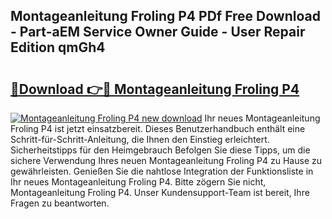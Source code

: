 ## Montageanleitung Froling P4 PDf Free Download - Part-aEM Service Owner Guide - User Repair Edition qmGh4

# <h2><a href="http://df7dw46.blite.top/?on=Montageanleitung+Froling+P4">🔗Download 👉🔴 Montageanleitung Froling P4</a></h2>

[![Montageanleitung Froling P4 new download](https://i.imgur.com/lujVjoI.png)](http://df7dw46.blite.top/?on=Montageanleitung+Froling+P4)
Ihr neues Montageanleitung Froling P4 ist jetzt einsatzbereit. Dieses Benutzerhandbuch enthält eine Schritt-für-Schritt-Anleitung, die Ihnen den Einstieg erleichtert. Sicherheitstipps für den Heimgebrauch Befolgen Sie diese Tipps, um die sichere Verwendung Ihres neuen Montageanleitung Froling P4 zu Hause zu gewährleisten. Genießen Sie die nahtlose Integration der Funktionsliste in Ihr neues Montageanleitung Froling P4. Bitte zögern Sie nicht, Montageanleitung Froling P4. Unser Kundensupport-Team ist bereit, Ihre Fragen zu beantworten.
